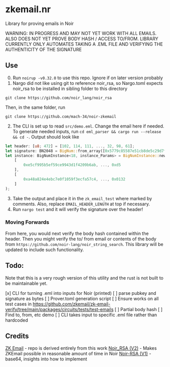 # zkemail.nr

Library for proving emails in Noir

WARNING: IN PROGRESS AND MAY NOT YET WORK WITH ALL EMAILS. ALSO DOES NOT YET PROVE BODY HASH / ACCESS TO/FROM.
LIBRARY CURRENTLY ONLY AUTOMATES TAKING A .EML FILE AND VERIFYING THE AUTHENTICITY OF THE SIGNATURE

## Use
0. Run `noirup -v0.32.0` to use this repo. Ignore if on later version probably
1. Nargo did not like using git to reference noir_rsa, so Nargo.toml expects noir_rsa to be installed in sibling folder to this directory
```
git clone https://github.com/noir_lang/noir_rsa
```
Then, in the same folder, run 
```
git clone https://github.com/mach-34/noir-zkemail
```
2. The CLI is set up to read `src/demo.eml`. Change the email here if needed. To generate needed inputs, run `cd eml_parser && cargo run --release && cd -`. Output should look like
```rs
let header: [u8; 472] = [102, 114, 111, ..., 32, 98, 61];
let signature: BN2048 = BigNum::from_array([0x5779c85587e51cb8de5c29d7fdfeb0, ..., 0x12]);
let instance: BigNumInstance<18, instance_Params> = BigNumInstance::new(
    [
        0xe5cf995b5ef59ce9943d1f4209b6ab, ..., 0xd5
    ],
    [
        0xa48a824e4ebc7e0f1059f3ecfa57c4, ..., 0x0132
    ]
);
```
3. Take the output and place it in the `zk_email_test` where marked by comments. Also, replace `EMAIL_HEADER_LENGTH` at top if necessary.
4. Run `nargo test` and it will verify the signature over the header!

### Moving Forwards
From here, you would next verify the body hash contained within the header. Then you might verify the to/ from email or contents of the body from `https://github.com/noir-lang/noir_string_search`. This library will be updated to include such functionality.


## Todo:

Note that this is a very rough version of this utility and the rust is not built to be maintainable yet.

[x] CLI for turning .eml into inputs for Noir (printed)
[ ] parse pubkey and signature as bytes
[ ] Prover.toml generation script
[ ] Ensure works on all test cases in https://github.com/zkemail/zk-email-verify/tree/main/packages/circuits/tests/test-emails
[ ] Partial body hash
[ ] Find to, from, etc demo
[ ] CLI takes input to specific .eml file rather than hardcoded

## Credits
[ZK Email](https://github.com/zkemail) - repo is derived entirely from this work
[Noir_RSA (V2)](https://github.com/noir_lang/noir_rsa) - Makes ZKEmail possible in reasonable amount of time in Noir
[Noir-RSA (V1)](https://github.com/richardliang/noir-rsa/) - base64, insights into how to implement 